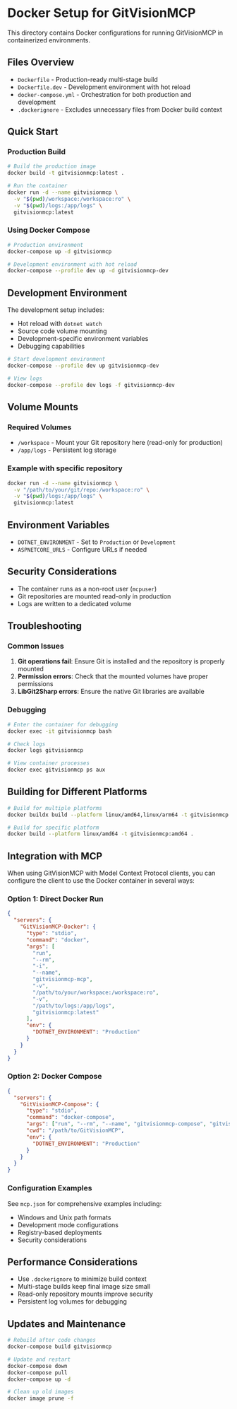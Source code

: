# Docker Setup for GitVisionMCP

This directory contains Docker configurations for running GitVisionMCP in containerized environments.

## Files Overview

- `Dockerfile` - Production-ready multi-stage build
- `Dockerfile.dev` - Development environment with hot reload
- `docker-compose.yml` - Orchestration for both production and development
- `.dockerignore` - Excludes unnecessary files from Docker build context

## Quick Start

### Production Build

```bash
# Build the production image
docker build -t gitvisionmcp:latest .

# Run the container
docker run -d --name gitvisionmcp \
  -v "$(pwd)/workspace:/workspace:ro" \
  -v "$(pwd)/logs:/app/logs" \
  gitvisionmcp:latest
```

### Using Docker Compose

```bash
# Production environment
docker-compose up -d gitvisionmcp

# Development environment with hot reload
docker-compose --profile dev up -d gitvisionmcp-dev
```

## Development Environment

The development setup includes:

- Hot reload with `dotnet watch`
- Source code volume mounting
- Development-specific environment variables
- Debugging capabilities

```bash
# Start development environment
docker-compose --profile dev up gitvisionmcp-dev

# View logs
docker-compose --profile dev logs -f gitvisionmcp-dev
```

## Volume Mounts

### Required Volumes

- `/workspace` - Mount your Git repository here (read-only for production)
- `/app/logs` - Persistent log storage

### Example with specific repository

```bash
docker run -d --name gitvisionmcp \
  -v "/path/to/your/git/repo:/workspace:ro" \
  -v "$(pwd)/logs:/app/logs" \
  gitvisionmcp:latest
```

## Environment Variables

- `DOTNET_ENVIRONMENT` - Set to `Production` or `Development`
- `ASPNETCORE_URLS` - Configure URLs if needed

## Security Considerations

- The container runs as a non-root user (`mcpuser`)
- Git repositories are mounted read-only in production
- Logs are written to a dedicated volume

## Troubleshooting

### Common Issues

1. **Git operations fail**: Ensure Git is installed and the repository is properly mounted
2. **Permission errors**: Check that the mounted volumes have proper permissions
3. **LibGit2Sharp errors**: Ensure the native Git libraries are available

### Debugging

```bash
# Enter the container for debugging
docker exec -it gitvisionmcp bash

# Check logs
docker logs gitvisionmcp

# View container processes
docker exec gitvisionmcp ps aux
```

## Building for Different Platforms

```bash
# Build for multiple platforms
docker buildx build --platform linux/amd64,linux/arm64 -t gitvisionmcp:latest .

# Build for specific platform
docker build --platform linux/amd64 -t gitvisionmcp:amd64 .
```

## Integration with MCP

When using GitVisionMCP with Model Context Protocol clients, you can configure the client to use the Docker container in several ways:

### Option 1: Direct Docker Run

```json
{
  "servers": {
    "GitVisionMCP-Docker": {
      "type": "stdio",
      "command": "docker",
      "args": [
        "run",
        "--rm",
        "-i",
        "--name",
        "gitvisionmcp-mcp",
        "-v",
        "/path/to/your/workspace:/workspace:ro",
        "-v",
        "/path/to/logs:/app/logs",
        "gitvisionmcp:latest"
      ],
      "env": {
        "DOTNET_ENVIRONMENT": "Production"
      }
    }
  }
}
```

### Option 2: Docker Compose

```json
{
  "servers": {
    "GitVisionMCP-Compose": {
      "type": "stdio",
      "command": "docker-compose",
      "args": ["run", "--rm", "--name", "gitvisionmcp-compose", "gitvisionmcp"],
      "cwd": "/path/to/GitVisionMCP",
      "env": {
        "DOTNET_ENVIRONMENT": "Production"
      }
    }
  }
}
```

### Configuration Examples

See `mcp.json` for comprehensive examples including:

- Windows and Unix path formats
- Development mode configurations
- Registry-based deployments
- Security considerations

## Performance Considerations

- Use `.dockerignore` to minimize build context
- Multi-stage builds keep final image size small
- Read-only repository mounts improve security
- Persistent log volumes for debugging

## Updates and Maintenance

```bash
# Rebuild after code changes
docker-compose build gitvisionmcp

# Update and restart
docker-compose down
docker-compose pull
docker-compose up -d

# Clean up old images
docker image prune -f
```
